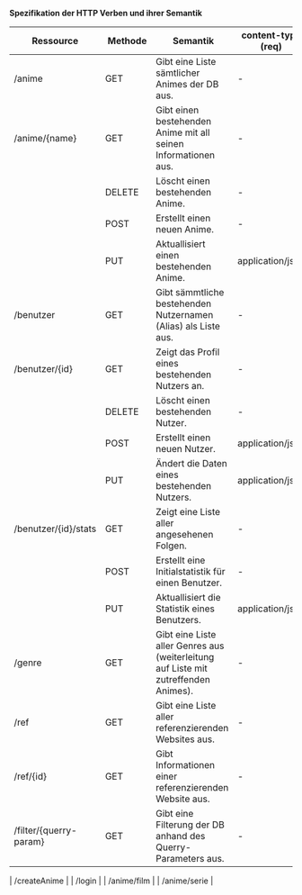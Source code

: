 **Spezifikation der HTTP Verben und ihrer Semantik**

| Ressource | Methode | Semantik | content-type (req) | content-type (res) |                                                        
| ---------------------- | ------ | ----------------------------------------------------------------------------------- | ----------------- | ---------------- |
| /anime                 | GET    | Gibt eine Liste sämtlicher Animes der DB aus.                                       | -                 | application/json |
| /anime/{name}          | GET    | Gibt einen bestehenden Anime mit all seinen Informationen aus.                      | -                 | application/json |
|                        | DELETE | Löscht einen bestehenden Anime.                                                     | -                 | - |
|                        | POST   | Erstellt einen neuen Anime.                                                         | -                 | - |
|                        | PUT    | Aktuallisiert einen bestehenden Anime.                                              | application/json  | application/json |
| /benutzer              | GET    | Gibt sämmtliche bestehenden Nutzernamen (Alias) als Liste aus.                      | -                 | application/json |
| /benutzer/{id}         | GET    | Zeigt das Profil eines bestehenden Nutzers an.                                      | -                 | application/json |
|                        | DELETE | Löscht einen bestehenden Nutzer.                                                    | -                 | - |
|                        | POST   | Erstellt einen neuen Nutzer.                                                        | application/json  | application/json |
|                        | PUT    | Ändert die Daten eines bestehenden Nutzers.                                         | application/json  | application/json |
| /benutzer/{id}/stats   | GET    | Zeigt eine Liste aller angesehenen Folgen.                                          | -                 | application/json |
|                        | POST   | Erstellt eine Initialstatistik für einen Benutzer.                                  | -                 | - |
|                        | PUT    | Aktuallisiert die Statistik eines Benutzers.                                        | application/json  | application/json |
| /genre                 | GET    | Gibt eine Liste aller Genres aus (weiterleitung auf Liste mit zutreffenden Animes). | -                 | application/json |
| /ref                   | GET    | Gibt eine Liste aller referenzierenden Websites aus.                                | -                 | application/json |
| /ref/{id}              | GET    | Gibt Informationen einer referenzierenden Website aus.                              | -                 | application/json |
| /filter/{querry-param} | GET    | Gibt eine Filterung der DB anhand des Querry-Parameters aus.                        | -                 | - |


| /createAnime | 
| /login | 
| /anime/film |
| /anime/serie |

